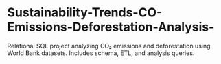 # Sustainability-Trends-CO-Emissions-Deforestation-Analysis-
Relational SQL project analyzing CO₂ emissions and deforestation using World Bank datasets. Includes schema, ETL, and analysis queries.
